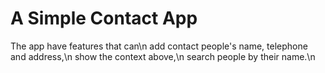A Simple Contact App
=====================================================
The app have features that can\n
  add contact people's name, telephone and address,\n
  show the context above,\n
  search people by their name.\n
